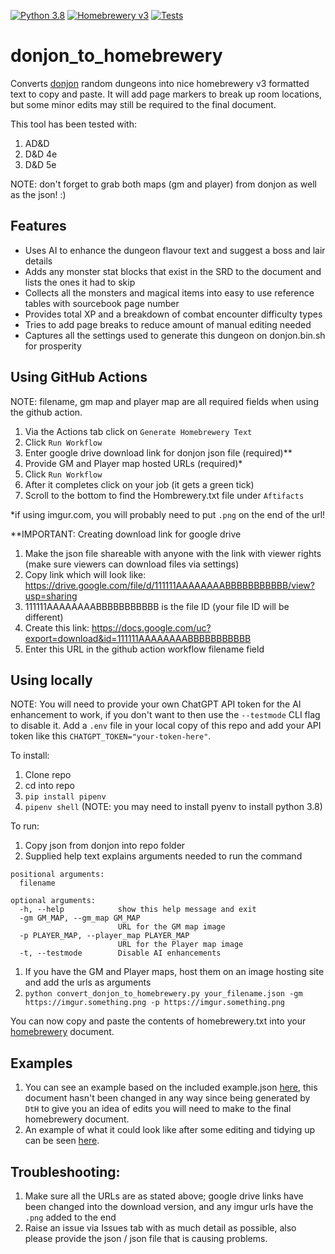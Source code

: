 [![Python 3.8](https://img.shields.io/badge/python-3.8-blue.svg)](https://www.python.org/downloads/release/python-360/)
[![Homebrewery v3](https://img.shields.io/badge/homebrewery-v3-blue.svg)](https://homebrewery.naturalcrit.com/)
[![Tests](https://github.com/telboy007/donjon_to_homebrewery/actions/workflows/build.yml/badge.svg)](https://github.com/telboy007/donjon_to_homebrewery/actions/workflows/build.yml)

# donjon_to_homebrewery
Converts [donjon](https://donjon.bin.sh) random dungeons into nice homebrewery v3 formatted text to copy and paste.  It will add page markers to break up room locations, but some minor edits may still be required to the final document.

This tool has been tested with:
1. AD&D
1. D&D 4e
1. D&D 5e

NOTE: don't forget to grab both maps (gm and player) from donjon as well as the json! :)

## Features
* Uses AI to enhance the dungeon flavour text and suggest a boss and lair details
* Adds any monster stat blocks that exist in the SRD to the document and lists the ones it had to skip
* Collects all the monsters and magical items into easy to use reference tables with sourcebook page number
* Provides total XP and a breakdown of combat encounter difficulty types
* Tries to add page breaks to reduce amount of manual editing needed
* Captures all the settings used to generate this dungeon on donjon.bin.sh for prosperity

## Using GitHub Actions

NOTE: filename, gm map and player map are all required fields when using the github action.

1. Via the Actions tab click on `Generate Homebrewery Text`
1. Click `Run Workflow`
1. Enter google drive download link for donjon json file (required)**
1. Provide GM and Player map hosted URLs (required)*
1. Click `Run Workflow`
1. After it completes click on your job (it gets a green tick)
1. Scroll to the bottom to find the Hombrewery.txt file under `Aftifacts`

*if using imgur.com, you will probably need to put `.png` on the end of the url!

**IMPORTANT: Creating download link for google drive

1. Make the json file shareable with anyone with the link with viewer rights (make sure viewers can download files via settings)
1. Copy link which will look like: https://drive.google.com/file/d/111111AAAAAAAABBBBBBBBBBB/view?usp=sharing
1. 111111AAAAAAAABBBBBBBBBBB is the file ID (your file ID will be different)
1. Create this link: https://docs.google.com/uc?export=download&id=111111AAAAAAAABBBBBBBBBBB
1. Enter this URL in the github action workflow filename field

## Using locally

NOTE: You will need to provide your own ChatGPT API token for the AI enhancement to work, if you don't want to then use the `--testmode` CLI flag to disable it.  Add a `.env` file in your local copy of this repo and add your API token like this `CHATGPT_TOKEN="your-token-here"`.

To install:
1. Clone repo
1. cd into repo
1. `pip install pipenv`
1. `pipenv shell` (NOTE: you may need to install pyenv to install python 3.8)

To run:
1. Copy json from donjon into repo folder
1. Supplied help text explains arguments needed to run the command
```
positional arguments:
  filename

optional arguments:
  -h, --help            show this help message and exit
  -gm GM_MAP, --gm_map GM_MAP
                        URL for the GM map image
  -p PLAYER_MAP, --player_map PLAYER_MAP
                        URL for the Player map image
  -t, --testmode        Disable AI enhancements
```
1. If you have the GM and Player maps, host them on an image hosting site and add the urls as arguments
1. `python convert_donjon_to_homebrewery.py your_filename.json -gm https://imgur.something.png -p https://imgur.something.png`

You can now copy and paste the contents of homebrewery.txt into your [homebrewery](https://homebrewery.naturalcrit.com/) document.

## Examples

1. You can see an example based on the included example.json [here](https://homebrewery.naturalcrit.com/share/PHjB9LurqAWm), this document hasn't been changed in any way since being generated by `DtH` to give you an idea of edits you will need to make to the final homebrewery document.
1. An example of what it could look like after some editing and tidying up can be seen [here](https://homebrewery.naturalcrit.com/share/my8Mqp3hmad1).

## Troubleshooting:
1. Make sure all the URLs are as stated above; google drive links have been changed into the download version, and any imgur urls have the `.png` added to the end
1. Raise an issue via Issues tab with as much detail as possible, also please provide the json / json file that is causing problems.
